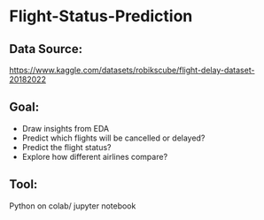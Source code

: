 # Flight-Status-Prediction

## Data Source:
https://www.kaggle.com/datasets/robikscube/flight-delay-dataset-20182022

## Goal:
* Draw insights from EDA
* Predict which flights will be cancelled or delayed?
* Predict the flight status?
* Explore how different airlines compare?

## Tool:
Python on colab/ jupyter notebook
